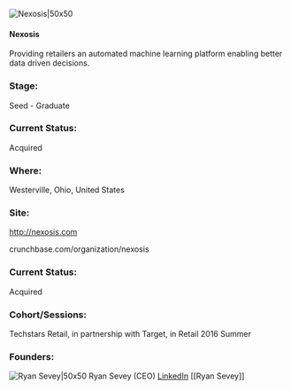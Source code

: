 

![Nexosis|50x50](https://apimg.techstars.com/connect/images/image_files/5769be2dbbe36f6bc3000016/original/nexosis_wallpaper-1080.png)

#### Nexosis
Providing retailers an automated machine learning platform enabling better data driven decisions.

### Stage: 
Seed - Graduate 

### Current Status: 
Acquired

### Where:
Westerville, Ohio, United States

### Site:
http://nexosis.com



crunchbase.com/organization/nexosis

### Current Status: 
Acquired

### Cohort/Sessions: 
Techstars Retail, in partnership with Target, in Retail 2016 Summer

### Founders: 

![Ryan Sevey|50x50](https://apimg.techstars.com/connect/images/image_files/57489a77a93e9f21ce000060/original/Ryan_Sevey_CEO_Nexosis.jpg) Ryan Sevey (CEO) [LinkedIn](https://linkedin.com/in/ryansevey) [[Ryan Sevey]]


